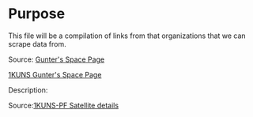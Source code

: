 
# Purpose

This file will be a compilation of links from that organizations that we can scrape data from.

Source: [Gunter's Space Page](https://space.skyrocket.de/index.html)

[1KUNS Gunter's Space Page](https://space.skyrocket.de/doc_sdat/1kuns-pf.htm)

Description:



Source:[1KUNS-PF Satellite details](https://www.n2yo.com/satellite/?s=43466)




